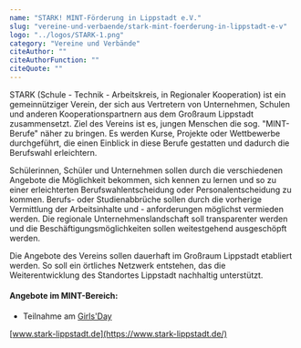 ```yaml
---
name: "STARK! MINT-Förderung in Lippstadt e.V."
slug: "vereine-und-verbaende/stark-mint-foerderung-in-lippstadt-e-v"
logo: "../logos/STARK-1.png"
category: "Vereine und Verbände"
citeAuthor: ""
citeAuthorFunction: ""
citeQuote: ""
---
```


STARK (Schule - Technik - Arbeitskreis, in Regionaler Kooperation) ist ein gemeinnütziger Verein, der sich aus Vertretern von Unternehmen, Schulen und anderen Kooperationspartnern aus dem Großraum Lippstadt zusammensetzt. Ziel des Vereins ist es, jungen Menschen die sog. "MINT-Berufe" näher zu bringen. Es werden Kurse, Projekte oder Wettbewerbe durchgeführt, die einen Einblick in diese Berufe gestatten und dadurch die Berufswahl erleichtern.

Schülerinnen, Schüler und Unternehmen sollen durch die verschiedenen Angebote die Möglichkeit bekommen, sich kennen zu lernen und so zu einer erleichterten Berufswahlentscheidung oder Personalentscheidung zu kommen. Berufs- oder Studienabbrüche sollen durch die vorherige Vermittlung der Arbeitsinhalte und - anforderungen möglichst vermieden werden. Die regionale Unternehmenslandschaft soll transparenter werden und die Beschäftigungsmöglichkeiten sollen weitestgehend ausgeschöpft werden.

Die Angebote des Vereins sollen dauerhaft im Großraum Lippstadt etabliert werden. So soll ein örtliches Netzwerk entstehen, das die Weiterentwicklung des Standortes Lippstadt nachhaltig unterstützt.

#### Angebote im MINT-Bereich:

- Teilnahme am [Girls'Day](https://www.girls-day.de/)

[www.stark-lippstadt.de](https://www.stark-lippstadt.de/)
